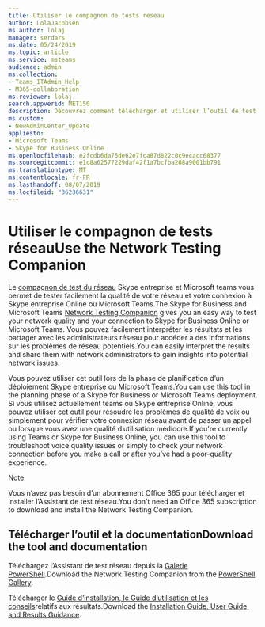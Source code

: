 ```yaml
---
title: Utiliser le compagnon de tests réseau
author: LolaJacobsen
ms.author: lolaj
manager: serdars
ms.date: 05/24/2019
ms.topic: article
ms.service: msteams
audience: admin
ms.collection:
- Teams_ITAdmin_Help
- M365-collaboration
ms.reviewer: lolaj
search.appverid: MET150
description: Découvrez comment télécharger et utiliser l’outil de test du réseau.
ms.custom:
- NewAdminCenter_Update
appliesto:
- Microsoft Teams
- Skype for Business Online
ms.openlocfilehash: e2fcdb6da76de62e7fca87d822c0c9ecacc68377
ms.sourcegitcommit: e1c8a62577229daf42f1a7bcfba268a9001bb791
ms.translationtype: MT
ms.contentlocale: fr-FR
ms.lasthandoff: 08/07/2019
ms.locfileid: "36236631"
---
```

<a name="use-the-network-testing-companion"></a><span data-ttu-id="2b4a6-103">Utiliser le compagnon de tests réseau</span><span class="sxs-lookup"><span data-stu-id="2b4a6-103">Use the Network Testing Companion</span></span>
=================================

<span data-ttu-id="2b4a6-104">Le [compagnon de test du réseau](https://www.powershellgallery.com/packages/NetworkTestingCompanion/1.5.4) Skype entreprise et Microsoft teams vous permet de tester facilement la qualité de votre réseau et votre connexion à Skype entreprise Online ou Microsoft Teams.</span><span class="sxs-lookup"><span data-stu-id="2b4a6-104">The Skype for Business and Microsoft Teams [Network Testing Companion](https://www.powershellgallery.com/packages/NetworkTestingCompanion/1.5.4) gives you an easy way to test your network quality and your connection to Skype for Business Online or Microsoft Teams.</span></span> <span data-ttu-id="2b4a6-105">Vous pouvez facilement interpréter les résultats et les partager avec les administrateurs réseau pour accéder à des informations sur les problèmes de réseau potentiels.</span><span class="sxs-lookup"><span data-stu-id="2b4a6-105">You can easily interpret the results and share them with network administrators to gain insights into potential network issues.</span></span>

<span data-ttu-id="2b4a6-106">Vous pouvez utiliser cet outil lors de la phase de planification d’un déploiement Skype entreprise ou Microsoft Teams.</span><span class="sxs-lookup"><span data-stu-id="2b4a6-106">You can use this tool in the planning phase of a Skype for Business or Microsoft Teams deployment.</span></span> <span data-ttu-id="2b4a6-107">Si vous utilisez actuellement teams ou Skype entreprise Online, vous pouvez utiliser cet outil pour résoudre les problèmes de qualité de voix ou simplement pour vérifier votre connexion réseau avant de passer un appel ou lorsque vous avez une qualité d’utilisation médiocre.</span><span class="sxs-lookup"><span data-stu-id="2b4a6-107">If you're currently using Teams or Skype for Business Online, you can use this tool to troubleshoot voice quality issues or simply to check your network connection before you make a call or after you’ve had a poor-quality experience.</span></span>

> [!NOTE]
> <span data-ttu-id="2b4a6-108">Vous n’avez pas besoin d’un abonnement Office 365 pour télécharger et installer l’Assistant de test réseau.</span><span class="sxs-lookup"><span data-stu-id="2b4a6-108">You don't need an Office 365 subscription to download and install the Network Testing Companion.</span></span>

## <a name="download-the-tool-and-documentation"></a><span data-ttu-id="2b4a6-109">Télécharger l’outil et la documentation</span><span class="sxs-lookup"><span data-stu-id="2b4a6-109">Download the tool and documentation</span></span>

<span data-ttu-id="2b4a6-110">Téléchargez l’Assistant de test réseau depuis la [Galerie PowerShell](https://www.powershellgallery.com/packages/NetworkTestingCompanion/1.5.4).</span><span class="sxs-lookup"><span data-stu-id="2b4a6-110">Download the Network Testing Companion from the [PowerShell Gallery](https://www.powershellgallery.com/packages/NetworkTestingCompanion/1.5.4).</span></span>

<span data-ttu-id="2b4a6-111">Télécharger le [Guide d’installation, le Guide d’utilisation et les conseils](https://github.com/MicrosoftDocs/OfficeDocs-SkypeForBusiness/blob/live/Teams/downloads/network-testing-companion.zip?raw=true)relatifs aux résultats.</span><span class="sxs-lookup"><span data-stu-id="2b4a6-111">Download the [Installation Guide, User Guide, and Results Guidance](https://github.com/MicrosoftDocs/OfficeDocs-SkypeForBusiness/blob/live/Teams/downloads/network-testing-companion.zip?raw=true).</span></span>